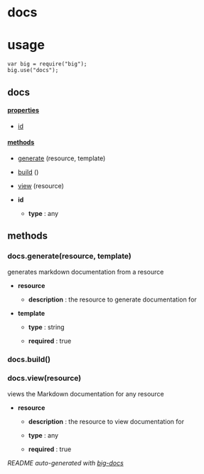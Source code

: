 # docs


# usage

    var big = require("big");
    big.use("docs");

## docs

#### [properties](#docs-properties)

  - [id](#docs-properties-id)


#### [methods](#docs-methods)

  - [generate](#docs-methods-generate) (resource, template)

  - [build](#docs-methods-build) ()

  - [view](#docs-methods-view) (resource)




- **id** 

  - **type** : any


<a name="docs-methods"></a> 

## methods 

<a name="docs-methods-generate"></a> 

### docs.generate(resource, template)

generates markdown documentation from a resource

- **resource** 

  - **description** : the resource to generate documentation for

- **template** 

  - **type** : string

  - **required** : true

<a name="docs-methods-build"></a> 

### docs.build()

<a name="docs-methods-view"></a> 

### docs.view(resource)

views the Markdown documentation for any resource

- **resource** 

  - **description** : the resource to view documentation for

  - **type** : any

  - **required** : true


*README auto-generated with [big-docs](https://github.com/bigcompany/big/tree/master/resources/docs)*